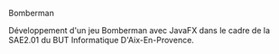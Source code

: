 Bomberman

Développement d'un jeu Bomberman avec JavaFX dans le cadre de la SAE2.01 du BUT Informatique D'Aix-En-Provence.
